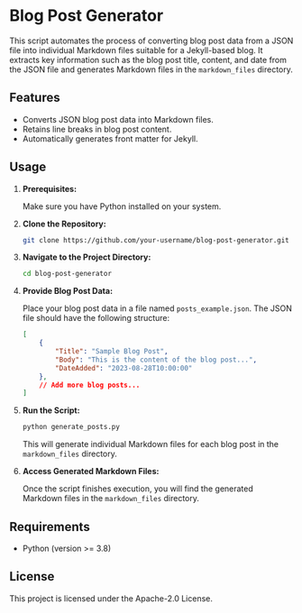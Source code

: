 # Blog Post Generator

This script automates the process of converting blog post data from a JSON file into individual Markdown files suitable for a Jekyll-based blog. It extracts key information such as the blog post title, content, and date from the JSON file and generates Markdown files in the `markdown_files` directory.

## Features

- Converts JSON blog post data into Markdown files.
- Retains line breaks in blog post content.
- Automatically generates front matter for Jekyll.

## Usage

1. **Prerequisites:** 

   Make sure you have Python installed on your system.

2. **Clone the Repository:**

   ```bash
   git clone https://github.com/your-username/blog-post-generator.git 
   ```

3. **Navigate to the Project Directory:**

   ```bash
   cd blog-post-generator
   ```

4. **Provide Blog Post Data:**

   Place your blog post data in a file named `posts_example.json`. The JSON file should have the following structure:

   ```json
   [
       {
           "Title": "Sample Blog Post",
           "Body": "This is the content of the blog post...",
           "DateAdded": "2023-08-28T10:00:00"
       },
       // Add more blog posts...
   ]
   ```

5. **Run the Script:**

   ```bash
   python generate_posts.py
   ```

   This will generate individual Markdown files for each blog post in the `markdown_files` directory.

6. **Access Generated Markdown Files:** 

   Once the script finishes execution, you will find the generated Markdown files in the `markdown_files` directory.

## Requirements

- Python (version >= 3.8)

## License

This project is licensed under the  Apache-2.0 License. 

